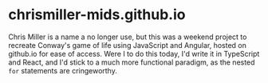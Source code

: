 # chrismiller-mids.github.io

Chris Miller is a name a no longer use, but this was a weekend project to recreate Conway's game of life using JavaScript and Angular, hosted on github.io for ease of access. Were I to do this today, I'd write it in TypeScript and React, and I'd stick to a much more functional paradigm, as the nested `for` statements are cringeworthy.
